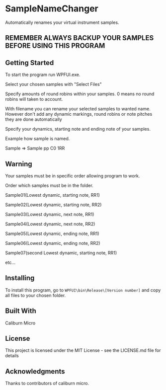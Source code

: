 
# SampleNameChanger
Automatically renames your virtual instrument samples.

## REMEMBER ALWAYS BACKUP YOUR SAMPLES BEFORE USING THIS PROGRAM
## Getting Started
To start the program run WPFUI.exe.

Select your chosen samples with "Select Files"

Specify amounts of round robins within your samples. 0 means no round robins will taken to account.

With filename you can rename your selected samples to wanted name. However don't add any dynamic markings, round robins or note pitches they are done automatically

Specify your dynamics, starting note and ending note of your samples.

Example how sample is named.

Sample => Sample pp C0 1RR
## Warning
Your samples must be in specific order allowing program to work.

Order which samples must be in the folder.


Sample01(Lowest dynamic, starting note, RR1)

Sample02(Lowest dynamic, starting note, RR2)

Sample03(Lowest dynamic, next note, RR1)

Sample04(Lowest dynamic, next note, RR2)

Sample05(Lowest dynamic, ending note, RR1)

Sample06(Lowest dynamic, ending note, RR2)

Sample07(second Lowest dynamic, starting note, RR1)

etc...


## Installing

To install this program, go to
``
WPFUI\bin\Release\[Version number]
``
and copy all files to your chosen folder.

## Built With
Caliburn Micro
## License
This project is licensed under the MIT License - see the LICENSE.md file for details

## Acknowledgments
Thanks to contributors of caliburn micro.
